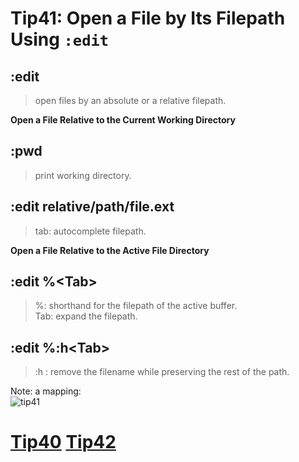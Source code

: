 # Tip41: Open a File by Its Filepath Using `:edit`  
  
## :edit  
>open files by an absolute or a relative filepath.  
  
**Open a File Relative to the Current Working Directory**  
  
## :pwd  
>print working directory.  
  
## :edit relative/path/file.ext  
>tab: autocomplete filepath.  
  
**Open a File Relative to the Active File Directory**  
  
## :edit %&lt;Tab&gt;  
>%: shorthand for the filepath of the active buffer.  
>Tab: expand the filepath.  
  
## :edit %:h&lt;Tab&gt;  
>:h : remove the filename while preserving the rest of the path.  
  
Note: a mapping:  
![tip41](images/tip41.png)  
  
# [Tip40](tip40.md) [Tip42](tip42.md)
